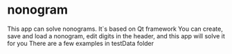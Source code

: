 # nonogram
This app can solve nonograms. It`s based on Qt framework
You can create, save and load a nonogram, edit digits in the header, and this app will solve it for you
There are a few examples in testData folder
